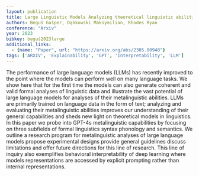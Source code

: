 ```yaml
---
layout: publication
title: Large Linguistic Models Analyzing theoretical linguistic abilities of LLMs
authors: Beguš Gašper, Dąbkowski Maksymilian, Rhodes Ryan
conference: "Arxiv"
year: 2023
bibkey: beguš2023large
additional_links:
  - {name: "Paper", url: "https://arxiv.org/abs/2305.00948"}
tags: ['ARXIV', 'Explainability', 'GPT', 'Interpretability', 'LLM']
---
```

The performance of large language models (LLMs) has recently improved to the point where the models can perform well on many language tasks. We show here that for the first time the models can also generate coherent and valid formal analyses of linguistic data and illustrate the vast potential of large language models for analyses of their metalinguistic abilities. LLMs are primarily trained on language data in the form of text; analyzing and evaluating their metalinguistic abilities improves our understanding of their general capabilities and sheds new light on theoretical models in linguistics. In this paper we probe into GPT-4s metalinguistic capabilities by focusing on three subfields of formal linguistics syntax phonology and semantics. We outline a research program for metalinguistic analyses of large language models propose experimental designs provide general guidelines discuss limitations and offer future directions for this line of research. This line of inquiry also exemplifies behavioral interpretability of deep learning where models representations are accessed by explicit prompting rather than internal representations.
